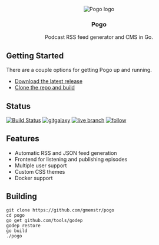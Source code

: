 <p align="center">
<img src="https://cdn.rawgit.com/gmemstr/pogo/users/assets/web/static/logo-xs.png" alt="Pogo logo">
</p>
<h3 align="center">Pogo</h3>
<p align="center">
	Podcast RSS feed generator and CMS in Go.
</p>

## Getting Started

There are a couple options for getting Pogo up and running.

- [Download the latest release](https://github.com/gmemstr/pogo/releases/latest)
- [Clone the repo and build](#building)

## Status

[![Build Status](https://travis-ci.org/gmemstr/pogo.svg?branch=master)](https://travis-ci.org/gmemstr/pogo) [![gitgalaxy](https://img.shields.io/badge/website-gitgalaxy.com-blue.svg)](https://gitgalaxy.com) [![live branch](https://img.shields.io/badge/live-podcast.gitgalaxy.com-green.svg)](https://podcast.gitgalaxy.com) [![follow](https://img.shields.io/twitter/follow/gitgalaxy.svg?style=social&label=Follow)](https://twitter.com/gitgalaxy)

## Features 

- Automatic RSS and JSON feed generation
- Frontend for listening and publishing episodes
- Multiple user support
- Custom CSS themes
- Docker support

## Building

```
git clone https://github.com/gmemstr/pogo
cd pogo
go get github.com/tools/godep
godep restore
go build
./pogo
```